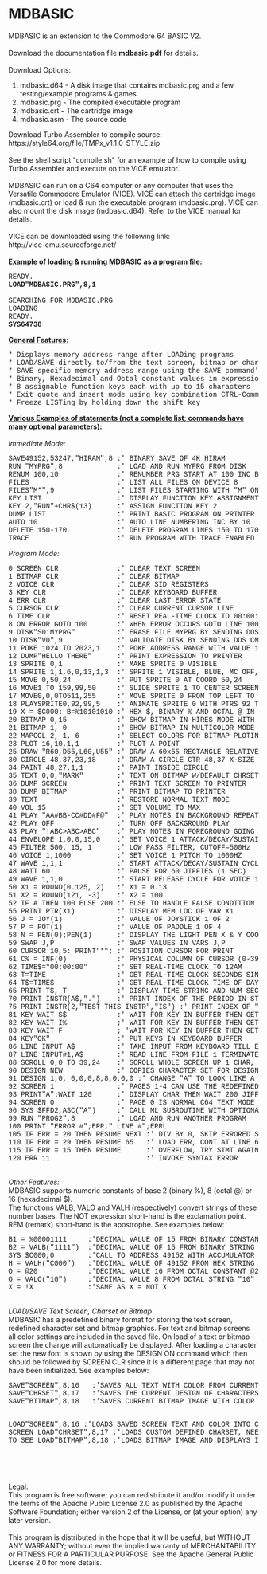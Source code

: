 # MDBASIC
MDBASIC is an extension to the Commodore 64 BASIC V2.<br>
<br>
Download the documentation file <b>mdbasic.pdf</b> for details.<br>
<br>
Download Options:<br>
<ol>
<li>mdbasic.d64 - A disk image that contains mdbasic.prg and a few testing/example programs & games</li>
<li>mdbasic.prg - The compiled executable program</li>
<li>mdbasic.crt - The cartridge image</li>
<li>mdbasic.asm - The source code</li>
</ol>
Download Turbo Assembler to compile source:<br>
https://style64.org/file/TMPx_v1.1.0-STYLE.zip<br>
<br>
See the shell script "compile.sh" for an example of how to compile using Turbo Assembler and execute on the VICE emulator.<br>
<br>
MDBASIC can run on a C64 computer or any computer that uses the Versatile Commodore Emulator (VICE). 
VICE can attach the cartridge image (mdbasic.crt) or load & run the executable program (mdbasic.prg). 
VICE can also mount the disk image (mdbasic.d64). Refer to the VICE manual for details.<br>
<br>
VICE can be downloaded using the following link:<br>
http://vice-emu.sourceforge.net/<br>
<br>
<u><b>Example of loading & running MDBASIC as a program file:</b></u><br>
<pre style="font-family:'Courier New'">
READY.
<b>LOAD"MDBASIC.PRG",8,1</b>
&nbsp;
SEARCHING FOR MDBASIC.PRG
LOADING
READY.
<b>SYS64738</b>
</pre>
<u><b>General Features:</b></u><br>
<pre style="font-family:'Courier New'">
* Displays memory address range after LOADing programs
* LOAD/SAVE directly to/from the text screen, bitmap or character definition memory
* SAVE specific memory address range using the SAVE command's alternate syntax
* Binary, Hexadecimal and Octal constant values in expressions
* 8 assignable function keys each with up to 15 characters
* Exit quote and insert mode using key combination CTRL-Commodore
* Freeze LISTing by holding down the shift key
</pre>
<u><b>Various Examples of statements (not a complete list; commands have many optional parameters):</b></u><br>
<br>
<i>Immediate Mode:</i><br>
<pre style="font-family:'Courier New'">
SAVE49152,53247,"HIRAM",8 :' BINARY SAVE OF 4K HIRAM
RUN "MYPRG",8             :' LOAD AND RUN MYPRG FROM DISK
RENUM 100,10              :' RENUMBER PRG START AT 100 INC BY 10
FILES                     :' LIST ALL FILES ON DEVICE 8
FILES"M*",9               :' LIST FILES STARTING WITH "M" ON DEVICE 9
KEY LIST                  :' DISPLAY FUNCTION KEY ASSIGNMENTS
KEY 2,"RUN"+CHR$(13)      :' ASSIGN FUNCTION KEY 2
DUMP LIST                 :' PRINT BASIC PROGRAM ON PRINTER
AUTO 10                   :' AUTO LINE NUMBERING INC BY 10
DELETE 150-170            :' DELETE PROGRAM LINES 150 TO 170 INCLUSIVELY
TRACE                     :' RUN PROGRAM WITH TRACE ENABLED
</pre>
<i>Program Mode:</i><br>
<pre style="font-family:'Courier New'">
0 SCREEN CLR              :' CLEAR TEXT SCREEN
1 BITMAP CLR              :' CLEAR BITMAP
2 VOICE CLR               :' CLEAR SID REGISTERS
3 KEY CLR                 :' CLEAR KEYBOARD BUFFER
4 ERR CLR                 :' CLEAR LAST ERROR STATE
5 CURSOR CLR              :' CLEAR CURRENT CURSOR LINE
6 TIME CLR                :' RESET REAL-TIME CLOCK TO 00:00:00 (12AM)
8 ON ERROR GOTO 100       :' WHEN ERROR OCCURS GOTO LINE 100
9 DISK"S0:MYPRG"          :' ERASE FILE MYPRG BY SENDING DOS CMD STRING TO DEFAULT DEVICE 8
10 DISK"V0",9             :' VALIDATE DISK BY SENDING DOS CMD STRING TO DEVICE 9
11 POKE 1024 TO 2023,1    :' POKE ADDRESS RANGE WITH VALUE 1
12 DUMP"HELLO THERE"      :' PRINT EXPRESSION TO PRINTER
13 SPRITE 0,1             :' MAKE SPRITE 0 VISIBLE
14 SPRITE 1,1,6,0,13,1,3  :' SPRITE 1 VISIBLE, BLUE, MC OFF, PTR 13, ABOVE FOREGND, FULL EXPAND
15 MOVE 0,50,24           :' PUT SPRITE 0 AT COORD 50,24
16 MOVE1 TO 159,99,50     :' SLIDE SPRITE 1 TO CENTER SCREEN AT SPEED 50
17 MOVE0,0,0TO511,255     :' MOVE SPRITE 0 FROM TOP LEFT TO BOTTOM RIGHT, SLOWEST SPEED
18 PLAYSPRITE0,92,99,5    :' ANIMATE SPRITE 0 WITH PTRS 92 TO 99 WITH 5 JIFFIES BETWEEN FRAMES
19 X = $C000: B=%10101010 :' HEX $, BINARY % AND OCTAL @ IN EXPRESSIONS
20 BITMAP 0,15            :' SHOW BITMAP IN HIRES MODE WITH LIGHT GRAY BKGD
21 BITMAP 1, 0            :' SHOW BITMAP IN MULTICOLOR MODE WITH BLACK BKGD
22 MAPCOL 2, 1, 6         :' SELECT COLORS FOR BITMAP PLOTING
23 PLOT 16,10,1,1         :' PLOT A POINT
25 DRAW "R60,D55,L60,U55" :' DRAW A 60x55 RECTANGLE RELATIVE TO LAST PLOTTED POINT
30 CIRCLE 48,37,23,18     :' DRAW A CIRCLE CTR 48,37 X-SIZE 23, Y-SIZE 18
34 PAINT 48,27,1,1        :' PAINT INSIDE CIRCLE
35 TEXT 0,0,"MARK"        :' TEXT ON BITMAP W/DEFAULT CHRSET & SIZING
36 DUMP SCREEN            :' PRINT TEXT SCREEN TO PRINTER
38 DUMP BITMAP            :' PRINT BITMAP TO PRINTER
39 TEXT                   :' RESTORE NORMAL TEXT MODE
40 VOL 15                 :' SET VOLUME TO MAX
41 PLAY "AA#BB-CC#DD#F@"  :' PLAY NOTES IN BACKGROUND REPEATEDLY
42 PLAY OFF               :' TURN OFF BACKGROUND PLAY
43 PLAY "!ABC>ABC>ABC"    :' PLAY NOTES IN FOREGROUND GOING UP IN OCTAVE
44 ENVELOPE 1,0,0,15,0    :' SET VOICE 1 ATTACK/DECAY/SUSTAIN/RELEASE
45 FILTER 500, 15, 1      :' LOW PASS FILTER, CUTOFF=500Hz
46 VOICE 1,1000           :' SET VOICE 1 PITCH TO 1000HZ
47 WAVE 1,1,1             :' START ATTACK/DECAY/SUSTAIN CYCLE FOR VOICE 1 WITH TRIANGE WAVEFORM
48 WAIT 60                :' PAUSE FOR 60 JIFFIES (1 SEC)
49 WAVE 1,1,0             :' START RELEASE CYCLE FOR VOICE 1, TRIANGLE WAVEFORM
50 X1 = ROUND(0.125, 2)   :' X1 = 0.13
51 X2 = ROUND(121, -3)    :' X2 = 100
52 IF A THEN 100 ELSE 200 :' ELSE TO HANDLE FALSE CONDITION
55 PRINT PTR(X1)          :' DISPLAY MEM LOC OF VAR X1
56 J = JOY(1)             :' VALUE OF JOYSTICK 1 OF 2
57 P = POT(1)             :' VALUE OF PADDLE 1 OF 4
58 N = PEN(0);PEN(1)      :' DISPLAY THE LIGHT PEN X & Y COORDINATES
59 SWAP J,P               :' SWAP VALUES IN VARS J,P
60 CURSOR 10,5: PRINT"*"; :' POSITION CURSOR FOR PRINT
61 C% = INF(0)            :' PHYSICAL COLUMN OF CURSOR (0-39)
62 TIME$="00:00:00"       :' SET REAL-TIME CLOCK TO 12AM
63 T=TIME                 :' GET REAL-TIME CLOCK SECONDS SINCE MIDNIGHT ACCURATE TO 1/10 SECOND
64 T$=TIME$               :' GET REAL-TIME CLOCK TIME OF DAY STRING IN FORMAT HH:MM:SS
65 PRINT T$, T            :' DISPLAY TIME STRING AND NUM SECONDS SINCE MIDNIGHT
70 PRINT INSTR(A$,".")    :' PRINT INDEX OF THE PERIOD IN STR, 0 IF MISSING
75 PRINT INSTR(2,"TEST THIS INSTR","IS") :' PRINT INDEX OF "IS" STARTING AT INDEX 2
81 KEY WAIT S$            :' WAIT FOR KEY IN BUFFER THEN GET AS STRING
82 KEY WAIT I%            ;' WAIT FOR KEY IN BUFFER THEN GET AS INT (ASCII)
83 KEY WAIT F             ; 'WAIT FOR KEY IN BUFFER THEN GET AS FLOAT (ASCII)
84 KEY"OK"                :' PUT KEYS IN KEYBOARD BUFFER
86 LINE INPUT A$          :' TAKE INPUT FROM KEYBOARD TILL ENTER KEY PRESSED
87 LINE INPUT#1,A$        :' READ LINE FROM FILE 1 TERMINATED BY CR
88 SCROLL 0,0 TO 39,24    :' SCROLL WHOLE SCREEN UP 1 CHAR, NO WRAPPING (DEFAULTS)
90 DESIGN NEW             :' COPIES CHARACTER SET FOR DESIGN MODE
91 DESIGN 1,0, 0,0,0,8,8,0,0,0 :' CHANGE "A" TO LOOK LIKE A CENTERED DOT
92 SCREEN 1               :' PAGES 1-4 CAN USE THE REDEFINED CHARS
93 PRINT"A":WAIT 120      :' DISPLAY CHAR THEN WAIT 200 JIFFIES
94 SCREEN 0               :' PAGE 0 IS NORMAL C64 TEXT MODE
96 SYS $FFD2,ASC("A")     :' CALL ML SUBROUTINE WITH OPTIONAL A,X,Y,P REGISTERS
99 RUN "PROG2",8          :' LOAD AND RUN ANOTHER PROGRAM
100 PRINT "ERROR #";ERR;" LINE #";ERRL
105 IF ERR = 20 THEN RESUME NEXT :' DIV BY 0, SKIP ERRORED STMT
110 IF ERR = 29 THEN RESUME 65   :' LOAD ERR, CONT AT LINE 65
115 IF ERR = 15 THEN RESUME      :' OVERFLOW, TRY STMT AGAIN
120 ERR 11                       :' INVOKE SYNTAX ERROR
</pre>
<br>
<i>Other Features:</i><br>
MDBASIC supports numeric constants of base 2 (binary %), 8 (octal @) or 16 (hexadecimal $).<br>
The functions VALB, VALO and VALH (respectively) convert strings of these number bases.
The NOT expression short-hand is the exclamation point. REM (remark) short-hand is the 
apostrophe. See examples below:<br>
<pre style="font-family:'Courier New'">
B1 = %00001111     :'DECIMAL VALUE OF 15 FROM BINARY CONSTANT %00001111
B2 = VALB("1111")  :'DECIMAL VALUE OF 15 FROM BINARY STRING "1111"
SYS $C000,0        :'CALL TO ADDRESS 49152 WITH ACCUMULATOR LOADED WITH ZERO
H = VALH("C000")   :'DECIMAL VALUE OF 49152 FROM HEX STRING "C000"
O = @20            :'DECIMAL VALUE 16 FROM OCTAL CONSTANT @20
O = VALO("10")     :'DECIMAL VALUE 8 FROM OCTAL STRING "10"
X = !X             :'SAME AS X = NOT X
</pre>
<br>
<i>LOAD/SAVE Text Screen, Charset or Bitmap</i><br>
MDBASIC has a predefined binary format for storing the text screen, redefined character set 
and bitmap graphics. For text and bitmap screens all color settings are included in the 
saved file. On load of a text or bitmap screen the change will automatically be displayed. 
After loading a character set the new font is shown by using the DESIGN ON command which then 
should be followed by SCREEN CLR since it is a different page that may not have been initialized. 
See examples below:<br>
<pre style="font-family:'Courier New'">
SAVE"SCREEN",8,16   :'SAVES ALL TEXT WITH COLOR FROM CURRENT TEXT SCREEN
SAVE"CHRSET",8,17   :'SAVES THE CURRENT DESIGN OF CHARACTERS ASSUMING DESIGN IS APPLIED
SAVE"BITMAP",8,18   :'SAVES CURRENT BITMAP IMAGE WITH COLOR MODE

LOAD"SCREEN",8,16   :'LOADS SAVED SCREEN TEXT AND COLOR INTO CURRENT SCREEN
LOAD"CHRSET",8,17   :'LOADS CUSTOM DEFINED CHARSET, NEEDS DESIGN ON TO SEE
LOAD"BITMAP",8,18   :'LOADS BITMAP IMAGE AND DISPLAYS IT
</pre>
<br>
<br>
<div>Legal:</div>
<div>
This program is free software; you can redistribute it and/or
modify it under the terms of the Apache Public License 2.0 as
published by the Apache Software Foundation; either version 2
of the License, or (at your option) any later version.<br>
<br>
This program is distributed in the hope that it will be useful,
but WITHOUT ANY WARRANTY; without even the implied warranty of
MERCHANTABILITY or FITNESS FOR A PARTICULAR PURPOSE.  See the
Apache General Public License 2.0 for more details.
</div>
